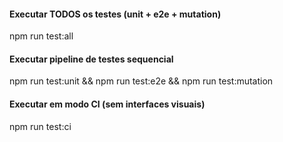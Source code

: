 #### Executar TODOS os testes (unit + e2e + mutation)
npm run test:all

#### Executar pipeline de testes sequencial
npm run test:unit && npm run test:e2e && npm run test:mutation

#### Executar em modo CI (sem interfaces visuais)
npm run test:ci
